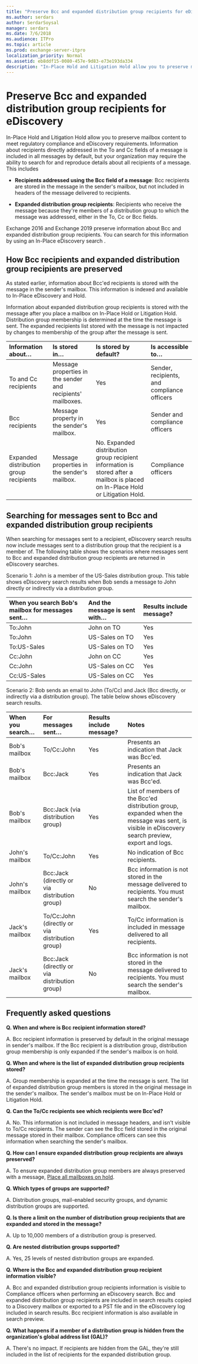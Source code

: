 ```yaml
---
title: "Preserve Bcc and expanded distribution group recipients for eDiscovery"
ms.author: serdars
author: SerdarSoysal
manager: serdars
ms.date: 7/6/2018
ms.audience: ITPro
ms.topic: article
ms.prod: exchange-server-itpro
localization_priority: Normal
ms.assetid: eb8ddf15-0080-457e-9d83-e73e193da334
description: "In-Place Hold and Litigation Hold allow you to preserve mailbox content to meet regulatory compliance and eDiscovery requirements. Information about recipients directly addressed in the To and Cc fields of a message is included in all messages by default, but your organization may require the ability to search for and reproduce details about all recipients of a message."
---
```


# Preserve Bcc and expanded distribution group recipients for eDiscovery

In-Place Hold and Litigation Hold allow you to preserve mailbox content to meet regulatory compliance and eDiscovery requirements. Information about recipients directly addressed in the To and Cc fields of a message is included in all messages by default, but your organization may require the ability to search for and reproduce details about all recipients of a message. This includes
  
- **Recipients addressed using the Bcc field of a message**: Bcc recipients are stored in the message in the sender's mailbox, but not included in headers of the message delivered to recipients.
    
- **Expanded distribution group recipients**: Recipients who receive the message because they're members of a distribution group to which the message was addressed, either in the To, Cc or Bcc fields.
    
Exchange 2016 and Exchange 2019 preserve information about Bcc and expanded distribution group recipients. You can search for this information by using an In-Place eDiscovery search .
  
## How Bcc recipients and expanded distribution group recipients are preserved

As stated earlier, information about Bcc'ed recipients is stored with the message in the sender's mailbox. This information is indexed and available to In-Place eDiscovery and Hold.
  
Information about expanded distribution group recipients is stored with the message after you place a mailbox on In-Place Hold or Litigation Hold. Distribution group membership is determined at the time the message is sent. The expanded recipients list stored with the message is not impacted by changes to membership of the group after the message is sent.
  
|**Information about…**|**Is stored in…**|**Is stored by default?**|**Is accessible to…**|
|:-----|:-----|:-----|:-----|
|To and Cc recipients  <br/> |Message properties in the sender and recipients' mailboxes.  <br/> |Yes  <br/> |Sender, recipients, and compliance officers  <br/> |
|Bcc recipients  <br/> |Message property in the sender's mailbox.  <br/> |Yes  <br/> |Sender and compliance officers  <br/> |
|Expanded distribution group recipients  <br/> |Message properties in the sender's mailbox.  <br/> |No. Expanded distribution group recipient information is stored after a mailbox is placed on In-Place Hold or Litigation Hold.  <br/> |Compliance officers  <br/> |
   
## Searching for messages sent to Bcc and expanded distribution group recipients

When searching for messages sent to a recipient, eDiscovery search results now include messages sent to a distribution group that the recipient is a member of. The following table shows the scenarios where messages sent to Bcc and expanded distribution group recipients are returned in eDiscovery searches.
  
Scenario 1: John is a member of the US-Sales distribution group. This table shows eDiscovery search results when Bob sends a message to John directly or indirectly via a distribution group.
  
|**When you search Bob's mailbox for messages sent…**|**And the message is sent with…**|**Results include message?**|
|:-----|:-----|:-----|
|To:John  <br/> |John on TO  <br/> |Yes  <br/> |
|To:John  <br/> |US-Sales on TO  <br/> |Yes  <br/> |
|To:US-Sales  <br/> |US-Sales on TO  <br/> |Yes  <br/> |
|Cc:John  <br/> |John on CC  <br/> |Yes  <br/> |
|Cc:John  <br/> |US-Sales on CC  <br/> |Yes  <br/> |
|Cc:US-Sales  <br/> |US-Sales on CC  <br/> |Yes  <br/> |
   
Scenario 2: Bob sends an email to John (To/Cc) and Jack (Bcc directly, or indirectly via a distribution group). The table below shows eDiscovery search results.
  
|**When you search…**|**For messages sent…**|**Results include message?**|**Notes**|
|:-----|:-----|:-----|:-----|
|Bob's mailbox  <br/> |To/Cc:John  <br/> |Yes  <br/> |Presents an indication that Jack was Bcc'ed.  <br/> |
|Bob's mailbox  <br/> |Bcc:Jack  <br/> |Yes  <br/> |Presents an indication that Jack was Bcc'ed.  <br/> |
|Bob's mailbox  <br/> |Bcc:Jack (via distribution group)  <br/> |Yes  <br/> |List of members of the Bcc'ed distribution group, expanded when the message was sent, is visible in eDiscovery search preview, export and logs.  <br/> |
|John's mailbox  <br/> |To/Cc:John  <br/> |Yes  <br/> |No indication of Bcc recipients.  <br/> |
|John's mailbox  <br/> |Bcc:Jack (directly or via distribution group)  <br/> |No  <br/> |Bcc information is not stored in the message delivered to recipients. You must search the sender's mailbox.  <br/> |
|Jack's mailbox  <br/> |To/Cc:John (directly or via distribution group)  <br/> |Yes  <br/> |To/Cc information is included in message delivered to all recipients.  <br/> |
|Jack's mailbox  <br/> |Bcc:Jack (directly or via distribution group)  <br/> |No  <br/> |Bcc information is not stored in the message delivered to recipients. You must search the sender's mailbox.  <br/> |
   
## Frequently asked questions

 **Q. When and where is Bcc recipient information stored?**
  
A. Bcc recipient information is preserved by default in the original message in sender's mailbox. If the Bcc recipient is a distribution group, distribution group membership is only expanded if the sender's mailbox is on hold.
  
 **Q. When and where is the list of expanded distribution group recipients stored?**
  
A. Group membership is expanded at the time the message is sent. The list of expanded distribution group members is stored in the original message in the sender's mailbox. The sender's mailbox must be on In-Place Hold or Litigation Hold.
  
 **Q. Can the To/Cc recipients see which recipients were Bcc'ed?**
  
A. No. This information is not included in message headers, and isn't visible to To/Cc recipients. The sender can see the Bcc field stored in the original message stored in their mailbox. Compliance officers can see this information when searching the sender's mailbox.
  
 **Q. How can I ensure expanded distribution group recipients are always preserved?**
  
A. To ensure expanded distribution group members are always preserved with a message, [Place all mailboxes on hold](place-all-mailboxes-on-hold.md).
  
 **Q. Which types of groups are supported?**
  
A. Distribution groups, mail-enabled security groups, and dynamic distribution groups are supported.
  
 **Q. Is there a limit on the number of distribution group recipients that are expanded and stored in the message?**
  
A. Up to 10,000 members of a distribution group is preserved.
  
 **Q. Are nested distribution groups supported?**
  
A. Yes, 25 levels of nested distribution groups are expanded.
  
 **Q. Where is the Bcc and expanded distribution group recipient information visible?**
  
A. Bcc and expanded distribution group recipients information is visible to Compliance officers when performing an eDiscovery search. Bcc and expanded distribution group recipients are included in search results copied to a Discovery mailbox or exported to a PST file and in the eDiscovery log included in search results. Bcc recipient information is also available in search preview.
  
 **Q. What happens if a member of a distribution group is hidden from the organization's global address list (GAL)?**
  
A. There's no impact. If recipients are hidden from the GAL, they're still included in the list of recipients for the expanded distribution group.
  

